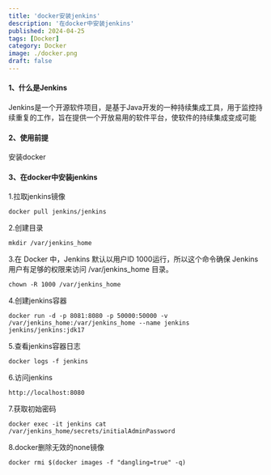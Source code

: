 ```yaml
---
title: 'docker安装jenkins'
description: '在docker中安装jenkins'
published: 2024-04-25
tags: [Docker]
category: Docker
image: ./docker.png
draft: false
---
```

#### 1、什么是Jenkins

  Jenkins是一个开源软件项目，是基于Java开发的一种持续集成工具，用于监控持续重复的工作，旨在提供一个开放易用的软件平台，使软件的持续集成变成可能

#### 2、使用前提

  安装docker

#### 3、在docker中安装jenkins

  1.拉取jenkins镜像

  ```shell
  docker pull jenkins/jenkins
  ```

  2.创建目录

  ```shell
  mkdir /var/jenkins_home
  ```

  3.在 Docker 中，Jenkins 默认以用户ID 1000运行，所以这个命令确保 Jenkins 用户有足够的权限来访问 /var/jenkins_home 目录。

  ```
  chown -R 1000 /var/jenkins_home
  ```

  4.创建jenkins容器

  ```shell
  docker run -d -p 8081:8080 -p 50000:50000 -v /var/jenkins_home:/var/jenkins_home --name jenkins jenkins/jenkins:jdk17
  ```

  5.查看jenkins容器日志

  ```shell
  docker logs -f jenkins
  ```

  6.访问jenkins

  ```
  http://localhost:8080
  ```

  7.获取初始密码

  ```shell
  docker exec -it jenkins cat /var/jenkins_home/secrets/initialAdminPassword
  ```

  8.docker删除无效的none镜像

    docker rmi $(docker images -f "dangling=true" -q)
